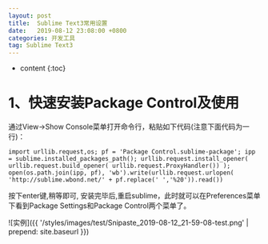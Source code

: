 ```yaml
---
layout: post
title:  Sublime Text3常用设置
date:   2019-08-12 23:08:00 +0800
categories: 开发工具
tag: Sublime Text3
---
```


* content
{:toc}

# 1、快速安装Package Control及使用

通过View->Show Console菜单打开命令行，粘贴如下代码(注意下面代码为一行)：

```
import urllib.request,os; pf = 'Package Control.sublime-package'; ipp = sublime.installed_packages_path(); urllib.request.install_opener( urllib.request.build_opener( urllib.request.ProxyHandler()) ); open(os.path.join(ipp, pf), 'wb').write(urllib.request.urlopen( 'http://sublime.wbond.net/' + pf.replace(' ','%20')).read())
```

按下enter键,稍等即可, 
安装完毕后,重启sublime，此时就可以在Preferences菜单下看到Package Settings和Package Control两个菜单了。

![实例]({{ '/styles/images/test/Snipaste_2019-08-12_21-59-08-test.png' | prepend: site.baseurl  }})




